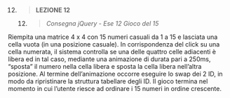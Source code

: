 12. > **LEZIONE 12**
     12. > *Consegna jQuery - Ese 12 Gioco del 15*
     
Riempita una matrice 4 x 4 con 15 numeri casuali da 1 a 15 e lasciata una cella vuota (in una posizione
casuale). In corrispondenza del click su una cella numerata, il sistema controlla se una delle quattro celle
adiacenti è libera ed in tal caso, mediante una animazione di durata pari a 250ms, “sposta” il numero
nella cella libera e sposta la cella libera nell’altra posizione. Al termine dell’animazione occorre eseguire lo
swap dei 2 ID, in modo da ripristinare la struttura tabellare degli ID.
Il gioco termina nel momento in cui l’utente riesce ad ordinare i 15 numeri in ordine crescente.
